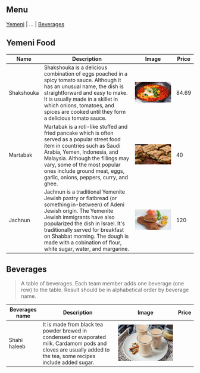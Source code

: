 ## Menu

[Yemeni](#yemeni-food) | ... | [Beverages](#beverages)

## Yemeni Food
| Name       | Description                                                                                                                                                                                                                                           | Image                                | Price |
|------------|-------------------------------------------------------------------------------------------------------------------------------------------------------------------------------------------------------------------------------------------------------|--------------------------------------|----|
| Shakshouka | Shakshouka is a delicious combination of eggs poached in a spicy tomato sauce. Although it has an unusual name, the dish is straightforward and easy to make. It is usually made in a skillet in which onions, tomatoes, and spices are cooked until they form a delicious tomato sauce. | ![Shakshouka](images/shakshouka.jpg) | 84.69 |
| Martabak  | Martabak is a roti-like stuffed and fried pancake which is often served as a popular street food item in countries such as Saudi Arabia, Yemen, Indonesia, and Malaysia. Although the fillings may vary, some of the most popular ones include ground meat, eggs, garlic, onions, peppers, curry, and ghee. | ![Martabak](images/martabak.jpg)     | 40 |
| Jachnun    | Jachnun is a traditional Yemenite Jewish pastry or flatbread (or something in-between) of Adeni Jewish origin. The Yemenite Jewish immigrants have also popularized the dish in Israel. It's traditionally served for breakfast on Shabbat morning. The dough is made with a cobination of flour, white sugar, water, and margarine. | ![Jachnun](images/jachnun.jpg)       | 120 |

## Beverages

> A table of beverages. Each team member adds one beverage (one row) to the table.
> Result should be in alphabetical order by beverage name.

| Beverages name | Description | Image                                | Price |
|--------------|-------------|--------------------------------------|-------|
| Shahi haleeb |It is made from black tea powder brewed in condensed or evaporated milk. Cardamom pods and cloves are usually added to the tea, some recipes include added sugar. | ![Shahi haleeb](images/milk-tea.jpg) |